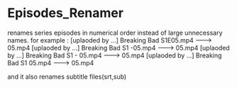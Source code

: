 # Episodes_Renamer
renames series episodes in numerical order instead of large unnecessary names.
for example :
[uplaoded by ...] Breaking Bad S1E05.mp4 ---> 05.mp4
[uplaoded by ...] Breaking Bad S1 -05.mp4 ---> 05.mp4
[uplaoded by ...] Breaking Bad S1 - 05.mp4 ---> 05.mp4
[uplaoded by ...] Breaking Bad S1 05.mp4 ---> 05.mp4

and it also renames subtitle files(srt,sub)
